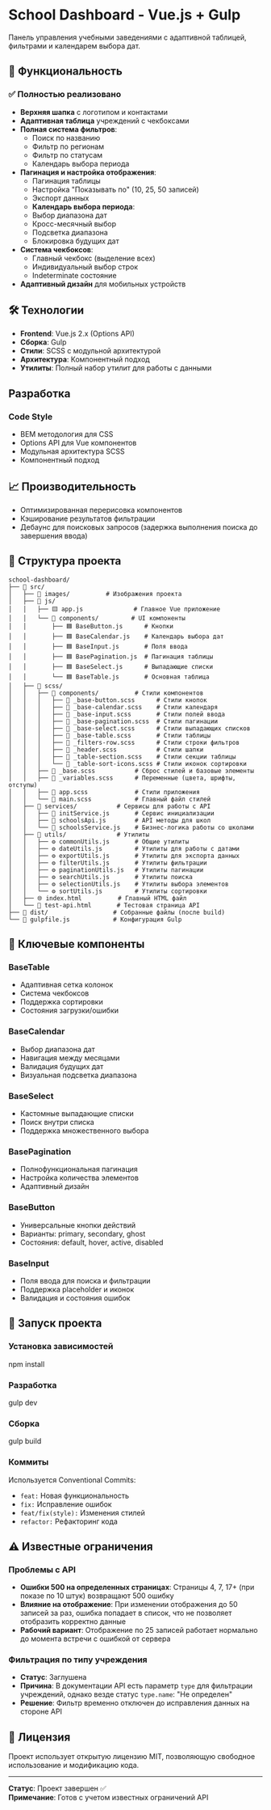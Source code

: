 # School Dashboard - Vue.js + Gulp

Панель управления учебными заведениями с адаптивной таблицей, фильтрами и календарем выбора дат.

## 🚀 Функциональность

### ✅ Полностью реализовано

- **Верхняя шапка** с логотипом и контактами
- **Адаптивная таблица** учреждений с чекбоксами
- **Полная система фильтров**:
  - Поиск по названию
  - Фильтр по регионам
  - Фильтр по статусам
  - Календарь выбора периода
- **Пагинация и настройка отображения**:
  - Пагинация таблицы
  - Настройка "Показывать по" (10, 25, 50 записей)
  - Экспорт данных
  - **Календарь выбора периода**:
  - Выбор диапазона дат
  - Кросс-месячный выбор
  - Подсветка диапазона
  - Блокировка будущих дат
- **Система чекбоксов**:
  - Главный чекбокс (выделение всех)
  - Индивидуальный выбор строк
  - Indeterminate состояние
- **Адаптивный дизайн** для мобильных устройств

## 🛠 Технологии

- **Frontend**: Vue.js 2.x (Options API)
- **Сборка**: Gulp
- **Стили**: SCSS с модульной архитектурой
- **Архитектура**: Компонентный подход
- **Утилиты**: Полный набор утилит для работы с данными

## Разработка

### Code Style

- BEM методология для CSS
- Options API для Vue компонентов
- Модульная архитектура SCSS
- Компонентный подход

## 📈 Производительность

- Оптимизированная перерисовка компонентов
- Кэширование результатов фильтрации
- Дебаунс для поисковых запросов (задержка выполнения поиска до завершения ввода)

## 📁 Структура проекта

```
school-dashboard/
├── 📁 src/
│   ├── 📁 images/          # Изображения проекта
│   ├── 📁 js/
│   │   ├── 🟨 app.js              # Главное Vue приложение
│   │   └── 📁 components/         # UI компоненты
│   │       ├── 🟦 BaseButton.js      # Кнопки
│   │       ├── 🟦 BaseCalendar.js    # Календарь выбора дат
│   │       ├── 🟦 BaseInput.js       # Поля ввода
│   │       ├── 🟦 BasePagination.js  # Пагинация таблицы
│   │       ├── 🟦 BaseSelect.js      # Выпадающие списки
│   │       └── 🟦 BaseTable.js       # Основная таблица
│   ├── 📁 scss/
│   │   ├── 📁 components/          # Стили компонентов
│   │   │   ├── 🎨 _base-button.scss      # Стили кнопок
│   │   │   ├── 🎨 _base-calendar.scss    # Стили календаря
│   │   │   ├── 🎨 _base-input.scss       # Стили полей ввода
│   │   │   ├── 🎨 _base-pagination.scss  # Стили пагинации
│   │   │   ├── 🎨 _base-select.scss      # Стили выпадающих списков
│   │   │   ├── 🎨 _base-table.scss       # Стили таблицы
│   │   │   ├── 🎨 _filters-row.scss      # Стили строки фильтров
│   │   │   ├── 🎨 _header.scss           # Стили шапки
│   │   │   ├── 🎨 _table-section.scss    # Стили секции таблицы
│   │   │   └── 🎨 _table-sort-icons.scss # Стили иконок сортировки
│   │   ├── 🎨 _base.scss           # Сброс стилей и базовые элементы
│   │   ├── 🎨 _variables.scss      # Переменные (цвета, шрифты, отступы)
│   │   ├── 🎨 app.scss             # Стили приложения
│   │   └── 🎨 main.scss            # Главный файл стилей
│   ├── 📁 services/           # Сервисы для работы с API
│   │   ├── 🔧 initService.js       # Сервис инициализации
│   │   ├── 🔧 schoolsApi.js        # API методы для школ
│   │   └── 🔧 schoolsService.js    # Бизнес-логика работы со школами
│   ├── 📁 utils/              # Утилиты
│   │   ├── ⚙️ commonUtils.js       # Общие утилиты
│   │   ├── ⚙️ dateUtils.js         # Утилиты для работы с датами
│   │   ├── ⚙️ exportUtils.js       # Утилиты для экспорта данных
│   │   ├── ⚙️ filterUtils.js       # Утилиты фильтрации
│   │   ├── ⚙️ paginationUtils.js   # Утилиты пагинации
│   │   ├── ⚙️ searchUtils.js       # Утилиты поиска
│   │   ├── ⚙️ selectionUtils.js    # Утилиты выбора элементов
│   │   └── ⚙️ sortUtils.js         # Утилиты сортировки
│   ├── 🌐 index.html          # Главный HTML файл
│   └── 🧪 test-api.html       # Тестовая страница API
├── 📁 dist/                  # Собранные файлы (после build)
└── 📄 gulpfile.js            # Конфигурация Gulp
```

## 🎯 Ключевые компоненты

### BaseTable

- Адаптивная сетка колонок
- Система чекбоксов
- Поддержка сортировки
- Состояния загрузки/ошибки

### BaseCalendar

- Выбор диапазона дат
- Навигация между месяцами
- Валидация будущих дат
- Визуальная подсветка диапазона

### BaseSelect

- Кастомные выпадающие списки
- Поиск внутри списка
- Поддержка множественного выбора

### BasePagination

- Полнофункциональная пагинация
- Настройка количества элементов
- Адаптивный дизайн

### BaseButton

- Универсальные кнопки действий
- Варианты: primary, secondary, ghost
- Состояния: default, hover, active, disabled

### BaseInput

- Поля ввода для поиска и фильтрации
- Поддержка placeholder и иконок
- Валидация и состояния ошибок

## 🚀 Запуск проекта

### Установка зависимостей

npm install

### Разработка

gulp dev

### Сборка

gulp build

### Коммиты

Используется Conventional Commits:

- `feat:` Новая функциональность
- `fix:` Исправление ошибок
- `feat/fix(style):` Изменения стилей
- `refactor:` Рефакторинг кода

## ⚠️ Известные ограничения

### Проблемы с API

- **Ошибки 500 на определенных страницах**: Страницы 4, 7, 17+ (при показе по 10 штук) возвращают 500 ошибку
- **Влияние на отображение**: При изменении отображения до 50 записей за раз, ошибка попадает в список, что не позволяет отобразить корректно данные
- **Рабочий вариант**: Отображение по 25 записей работает нормально до момента встречи с ошибкой от сервера

### Фильтрация по типу учреждения

- **Статус**: Заглушена
- **Причина**: В документации API есть параметр `type` для фильтрации учреждений, однако везде статус `type.name`: "Не определен"
- **Решение**: Фильтр временно отключен до исправления данных на стороне API

## 📄 Лицензия

Проект использует открытую лицензию MIT, позволяющую свободное использование и модификацию кода.

---

**Статус**: Проект завершен ✅  
**Примечание**: Готов с учетом известных ограничений API
